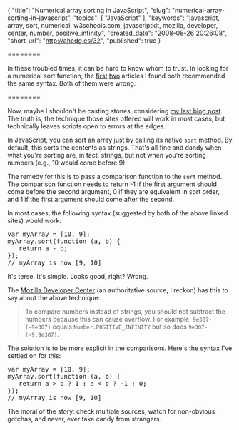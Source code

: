 {
  "title": "Numerical array sorting in JavaScript",
  "slug": "numerical-array-sorting-in-javascript",
  "topics": [
    "JavaScript"
  ],
  "keywords": "javascript, array, sort, numerical, w3schools.com, javascriptkit, mozilla, developer, center, number, positive_infinity",
  "created_date": "2008-08-26 20:26:08",
  "short_url": "http://ahedg.es/32",
  "published": true
}

========

In these troubled times, it can be hard to know whom to trust. In looking for a numerical sort function, the <a href="http://www.w3schools.com/jsref/jsref_sort.asp">first</a> <a href="http://www.javascriptkit.com/javatutors/arraysort.shtml">two</a> articles I found both recommended the same syntax. Both of them were wrong.

========

<p class="outdent">Now, maybe I shouldn't be casting stones, considering <a href="/blog/2008/08/22/using-codas-terminal-tab-locally">my last blog post</a>. The truth is, the technique those sites offered will work in most cases, but technically leaves scripts open to errors at the edges.</p>
<p>In JavaScript, you can sort an array just by calling its native <code>sort</code> method. By default, this sorts the contents as strings. That's all fine and dandy when what you're sorting are, in fact, strings, but not when you're sorting numbers (e.g., 10 would come before 9).</p>
<p>The remedy for this is to pass a comparison function to the <code>sort</code> method. The comparison function needs to return -1 if the first argument should come before the second argument, 0 if they are equivalent in sort order, and 1 if the first argument should come after the second.</p>
<p>In most cases, the following syntax (suggested by both of the above linked sites) would work:</p>
<pre class="sh_javascript">
var myArray = [10, 9];
myArray.sort(function (a, b) {
   return a - b;
});
// myArray is now [9, 10]
</pre>
<p>It's terse. It's simple. Looks good, right? Wrong.</p>
<p>The <a href="http://developer.mozilla.org/En/Core_JavaScript_1.5_Reference:Global_Objects:Array:sort">Mozilla Developer Center</a> (an authoritative source, I reckon) has this to say about the above technique:</p>
<blockquote>To compare numbers instead of strings, you should not subtract the numbers because this can cause overflow. For example, <code>9e307-(-9e307)</code> equals <code>Number.POSITIVE_INFINITY</code> but so does <code>9e307-(-9.9e307)</code>.</blockquote>
<p>The solution is to be more explicit in the comparisons. Here's the syntax I've settled on for this:</p>
<pre class="sh_javascript">
var myArray = [10, 9];
myArray.sort(function (a, b) {
   return a > b ? 1 : a < b ? -1 : 0;
});
// myArray is now [9, 10]
</pre>
<p>The moral of the story: check multiple sources, watch for non-obvious gotchas, and never, ever take candy from strangers.</p>
